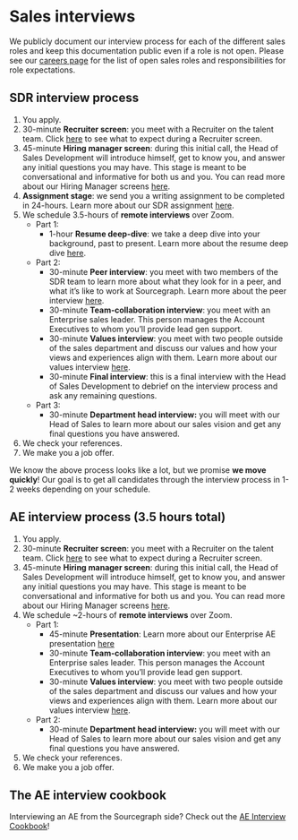 # Sales interviews

We publicly document our interview process for each of the different sales roles and keep this documentation public even if a role is not open. Please see our [careers page](https://boards.greenhouse.io/sourcegraph91) for the list of open sales roles and responsibilities for role expectations.

## SDR interview process

1. You apply.
2. 30-minute **Recruiter screen**: you meet with a Recruiter on the talent team. Click [here](https://about.sourcegraph.com/handbook/talent/types_of_interviews#recruiter-screen) to see what to expect during a Recruiter screen.
3. 45-minute **Hiring manager screen**: during this initial call, the Head of Sales Development will introduce himself, get to know you, and answer any initial questions you may have. This stage is meant to be conversational and informative for both us and you. You can read more about our Hiring Manager screens [here](https://about.sourcegraph.com/handbook/talent/types_of_interviews#hiring-manager-screen).
4. **Assignment stage**: we send you a writing assignment to be completed in 24-hours. Learn more about our SDR assignment [here](https://about.sourcegraph.com/handbook/talent/types_of_interviews#sales).
5. We schedule 3.5-hours of **remote interviews** over Zoom.
   - Part 1:
     - 1-hour **Resume deep-dive**: we take a deep dive into your background, past to present. Learn more about the resume deep dive [here](https://about.sourcegraph.com/handbook/talent/types_of_interviews#resume-deep-dive).
   - Part 2:
     - 30-minute **Peer interview**: you meet with two members of the SDR team to learn more about what they look for in a peer, and what it’s like to work at Sourcegraph. Learn more about the peer interview [here](https://about.sourcegraph.com/handbook/talent/types_of_interviews#peer-interview).
     - 30-minute **Team-collaboration interview**: you meet with an Enterprise sales leader. This person manages the Account Executives to whom you’ll provide lead gen support.
     - 30-minute **Values interview**: you meet with two people outside of the sales department and discuss our values and how your views and experiences align with them. Learn more about our values interview [here](https://about.sourcegraph.com/handbook/talent/types_of_interviews#values-interview).
     - 30-minute **Final interview**: this is a final interview with the Head of Sales Development to debrief on the interview process and ask any remaining questions.
   - Part 3: 
     - 30-minute **Department head interview:** you will meet with our Head of Sales to learn more about our sales vision and get any final questions you have answered.
6. We check your references.
7. We make you a job offer.

We know the above process looks like a lot, but we promise **we move quickly**! Our goal is to get all candidates through the interview process in 1-2 weeks depending on your schedule.

## AE interview process (3.5 hours total)

1. You apply.
2. 30-minute **Recruiter screen**: you meet with a Recruiter on the talent team. Click [here](https://about.sourcegraph.com/handbook/talent/types_of_interviews#recruiter-screen) to see what to expect during a Recruiter screen.
3. 45-minute **Hiring manager screen**: during this initial call, the Head of Sales Development will introduce himself, get to know you, and answer any initial questions you may have. This stage is meant to be conversational and informative for both us and you. You can read more about our Hiring Manager screens [here](https://about.sourcegraph.com/handbook/talent/types_of_interviews#hiring-manager-screen).
4. We schedule ~2-hours of **remote interviews** over Zoom.
   - Part 1:
     - 45-minute **Presentation**: Learn more about our Enterprise AE presentation [here](https://about.sourcegraph.com/handbook/talent/types_of_interviews#enterprise-ae-sales-presentation)
     - 30-minute **Team-collaboration interview**: you meet with an Enterprise sales leader. This person manages the Account Executives to whom you’ll provide lead gen support.
     - 30-minute **Values interview**: you meet with two people outside of the sales department and discuss our values and how your views and experiences align with them. Learn more about our values interview [here](https://about.sourcegraph.com/handbook/talent/types_of_interviews#values-interview).
   - Part 2: 
     - 30-minute **Department head interview:** you will meet with our Head of Sales to learn more about our sales vision and get any final questions you have answered.
5. We check your references.
6. We make you a job offer.

## The AE interview cookbook

Interviewing an AE from the Sourcegraph side? Check out the [AE Interview Cookbook](https://docs.google.com/document/d/112zt2yaMRcl6BPmHY4nGplojZEVwKW4I-szoXu0fXPM/)!
